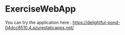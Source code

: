 # ExerciseWebApp

You can try the application here : https://delightful-pond-04dcc8510.4.azurestaticapps.net/
